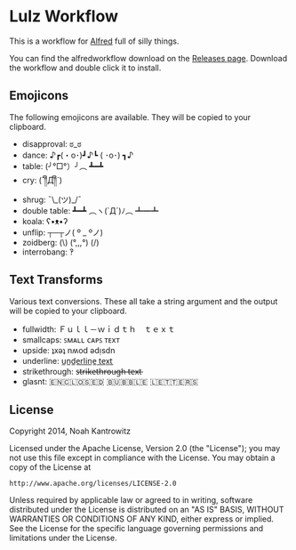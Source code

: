 Lulz Workflow
=============

This is a workflow for [Alfred](http://www.alfredapp.com/) full of silly things.

You can find the alfredworkflow download on the [Releases page](https://github.com/coderanger/alfred-lulz/releases).
Download the workflow and double click it to install.

Emojicons
---------

The following emojicons are available. They will be copied to your clipboard.

* disapproval: ಠ_ಠ
* dance: ♪┏(・o･)┛♪┗ ( ･o･) ┓♪
* table: (╯°□°）╯︵ ┻━┻
* cry: (´༎ຶД༎ຶ`)
* shrug: ¯\\\_(ツ)\_/¯
* double table: ┻━┻ ︵ヽ(`Д´)ﾉ︵ ┻━┻
* koala: ʕ•ᴥ•ʔ
* unflip: ┬─┬ノ( º _ ºノ)
* zoidberg: (\\) (°,,,°) (/)
* interrobang: ‽

Text Transforms
---------------

Various text conversions. These all take a string argument and the output will
be copied to your clipboard.

* fullwidth: Ｆｕｌｌ－ｗｉｄｔｈ　ｔｅｘｔ
* smallcaps: ꜱᴍᴀʟʟ ᴄᴀᴘꜱ ᴛᴇxᴛ
* upside: ʇxǝʇ nʍod ǝdᴉsdn
* underline: u̲n̲d̲e̲r̲l̲i̲n̲e̲ ̲t̲e̲x̲t̲
* strikethrough: s̶t̶r̶i̶k̶e̶t̶h̶r̶o̶u̶g̶h̶ ̶t̶e̶x̶t̶
* glasnt: 🇪​🇳​🇨​🇱​🇴​🇸​🇪​🇩​ ​🇧​🇺​🇧​🇧​🇱​🇪​ ​🇱​🇪​🇹​🇹​🇪​🇷​🇸​

License
-------

Copyright 2014, Noah Kantrowitz

Licensed under the Apache License, Version 2.0 (the "License");
you may not use this file except in compliance with the License.
You may obtain a copy of the License at

    http://www.apache.org/licenses/LICENSE-2.0

Unless required by applicable law or agreed to in writing, software
distributed under the License is distributed on an "AS IS" BASIS,
WITHOUT WARRANTIES OR CONDITIONS OF ANY KIND, either express or implied.
See the License for the specific language governing permissions and
limitations under the License.
